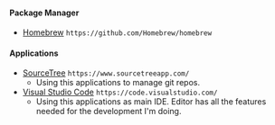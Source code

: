 #### Package Manager
- [Homebrew](https://github.com/Homebrew/homebrew) `https://github.com/Homebrew/homebrew`

#### Applications
- [SourceTree](https://www.sourcetreeapp.com/) `https://www.sourcetreeapp.com/`
  - Using this applications to manage git repos.
- [Visual Studio Code](https://code.visualstudio.com/) `https://code.visualstudio.com/`
  - Using this applications as main IDE. Editor has all the features needed for the development I'm doing.

